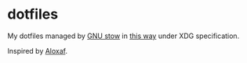 # dotfiles

My dotfiles managed by [GNU stow](https://www.gnu.org/software/stow/) in [this way](https://farseerfc.me/using-gnu-stow-to-manage-your-dotfiles.html) under XDG specification.

Inspired by [Aloxaf](https://github.com/Aloxaf/dotfiles).
